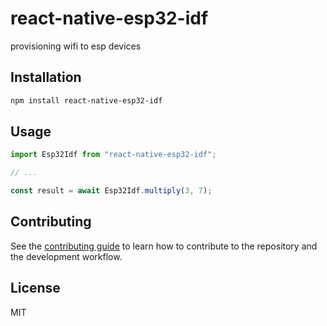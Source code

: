 # react-native-esp32-idf

provisioning wifi to esp devices

## Installation

```sh
npm install react-native-esp32-idf
```

## Usage

```js
import Esp32Idf from "react-native-esp32-idf";

// ...

const result = await Esp32Idf.multiply(3, 7);
```

## Contributing

See the [contributing guide](CONTRIBUTING.md) to learn how to contribute to the repository and the development workflow.

## License

MIT
